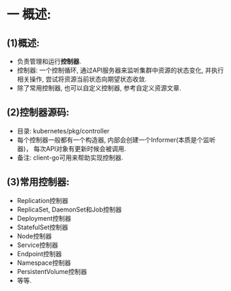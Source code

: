 # 一 概述:
## (1)概述:
- 负责管理和运行**控制器**.
- 控制器: 一个控制循环, 通过API服务器来监听集群中资源的状态变化, 并执行相关操作, 尝试将资源当前状态向期望状态收敛.
- 除了常用控制器, 也可以自定义控制器, 参考自定义资源文章.

## (2)控制器源码:
- 目录: kubernetes/pkg/controller
- 每个控制器一般都有一个构造器, 内部会创建一个Informer(本质是个监听器)， 每次API对象有更新时候会被调用.
- 备注: client-go可用来帮助实现控制器.

## (3)常用控制器:
- Replication控制器
- ReplicaSet, DaemonSet和Job控制器
- Deployment控制器
- StatefulSet控制器
- Node控制器
- Service控制器
- Endpoint控制器
- Namespace控制器
- PersistentVolume控制器
- 等等.
